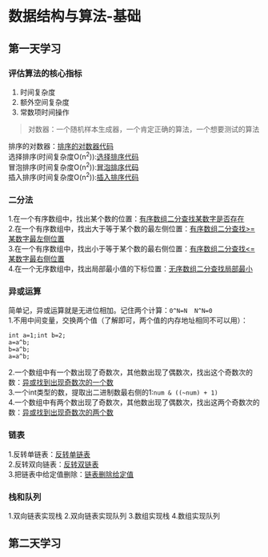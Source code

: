 # 数据结构与算法-基础

## 第一天学习
### 评估算法的核心指标
1. 时间复杂度
2. 额外空间复杂度
3. 常数项时间操作

> 对数器：一个随机样本生成器，一个肯定正确的算法，一个想要测试的算法

排序的对数器：[排序的对数器代码](https://github.com/Hu-enhui/study-code/blob/master/src/main/java/fun/enhui/algorithm/sdk/SortCheck.java)   
选择排序(时间复杂度O(n<sup>2</sup>)):[选择排序代码](https://github.com/Hu-enhui/study-code/blob/master/src/main/java/fun/enhui/algorithm/base/a_sort/SelectionSort.java)    
冒泡排序(时间复杂度O(n<sup>2</sup>)):[冒泡排序代码](https://github.com/Hu-enhui/study-code/blob/master/src/main/java/fun/enhui/algorithm/base/a_sort/BubbleSort.java)   
插入排序(时间复杂度O(n<sup>2</sup>)):[插入排序代码](https://github.com/Hu-enhui/study-code/blob/master/src/main/java/fun/enhui/algorithm/base/a_sort/InsertSort.java)   

### 二分法
1.在一个有序数组中，找出某个数的位置：[有序数组二分查找某数字是否存在](https://github.com/Hu-enhui/study-code/blob/master/src/main/java/fun/enhui/data/structure/base/Day01_BinarySearch01.java)     
2.在一个有序数组中，找出大于等于某个数的最左侧位置：[有序数组二分查找>=某数字最左侧位置](https://github.com/Hu-enhui/study-code/blob/master/src/main/java/fun/enhui/data/structure/base/Day01_BinarySearch02.java)   
3.在一个有序数组中，找出小于等于某个数的最右侧位置：[有序数组二分查找<=某数字最右侧位置](https://github.com/Hu-enhui/study-code/blob/master/src/main/java/fun/enhui/data/structure/base/Day01_BinarySearch03.java)   
4.在一个无序数组中，找出局部最小值的下标位置：[无序数组二分查找局部最小](https://github.com/Hu-enhui/study-code/blob/master/src/main/java/fun/enhui/data/structure/base/Day01_BinarySearch04.java)

### 异或运算
简单记，异或运算就是无进位相加。记住两个计算：``` 0^N=N  N^N=0 ```   
1.不用中间变量，交换两个值（了解即可，两个值的内存地址相同不可以用）：   
```
int a=1;int b=2; 
a=a^b;
b=a^b;
a=a^b; 
``` 
2.一个数组中有一个数出现了奇数次，其他数出现了偶数次，找出这个奇数次的数：[异或找到出现奇数次的一个数](https://github.com/Hu-enhui/study-code/blob/master/src/main/java/fun/enhui/data/structure/base/Day01_Xor01.java)   
3.一个int类型的数，提取出二进制数最右侧的1:```num & ((~num) + 1)```       
4.一个数组中有两个数出现了奇数次，其他数出现了偶数次，找出这两个奇数次的数：[异或找到出现奇数次的两个数](https://github.com/Hu-enhui/study-code/blob/master/src/main/java/fun/enhui/data/structure/base/Day01_Xor03.java)   

### 链表
1.反转单链表：[反转单链表](https://github.com/Hu-enhui/study-code/blob/master/src/main/java/fun/enhui/data/structure/base/Day01_ReverseList01.java)   
2.反转双向链表：[反转双链表](https://github.com/Hu-enhui/study-code/blob/master/src/main/java/fun/enhui/data/structure/base/Day01_ReverseList02.java)    
3.把链表中给定值删除：[链表删除给定值](https://github.com/Hu-enhui/study-code/blob/master/src/main/java/fun/enhui/data/structure/base/Day01_RemoveNode.java)     

### 栈和队列
1.双向链表实现栈
2.双向链表实现队列
3.数组实现栈
4.数组实现队列

## 第二天学习